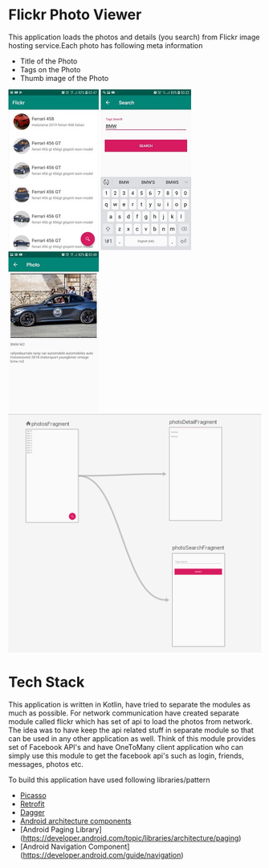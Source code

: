 # Flickr Photo Viewer
This application loads the photos and details (you search) from Flickr image hosting service.Each photo has following meta information

  - Title of the Photo
  - Tags on the Photo
  - Thumb image of the Photo
  
 ![Alt text](/screenshots/photo-list.jpg?raw=true "Photos") ![Alt text](/screenshots/photo-search.jpg?raw=true "Search") ![Alt text](/screenshots/photo-detail.jpg?raw=true "Phot Detail")
 ![Alt text](/screenshots/Navigation.png?raw=true "Navigation")
 
 
# Tech Stack
This application is written in Kotlin, have tried to separate the modules as much as possible. For network communication have created separate module called flickr which has set of api to load the photos from network. The idea was to have keep the api related stuff in separate module so that can be used in any other application as well. Think of this module provides set of Facebook API's and have OneToMany client application who can simply use this module to get the facebook api's such as login, friends, messages, photos etc.  

To build this application have used following libraries/pattern
- [Picasso](https://square.github.io/picasso/)
- [Retrofit](https://square.github.io/retrofit/)
- [Dagger](https://google.github.io/dagger/android.html)
- [Android architecture components](https://developer.android.com/topic/libraries/architecture)
- [Android Paging Library] (https://developer.android.com/topic/libraries/architecture/paging)
- [Android Navigation Component] (https://developer.android.com/guide/navigation)

